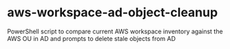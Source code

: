 # aws-workspace-ad-object-cleanup
PowerShell script to compare current AWS workspace inventory against the AWS OU in AD and prompts to delete stale objects from AD
